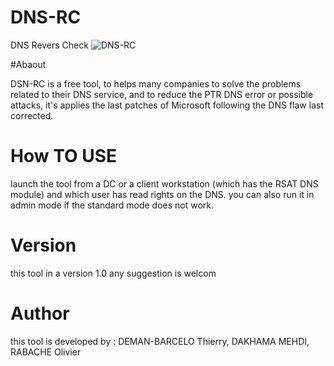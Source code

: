 # DNS-RC
DNS Revers Check
![DNS-RC](https://user-images.githubusercontent.com/49924401/90635887-12cab600-e22a-11ea-939b-8f6f9fa9f962.gif)



#Abaout 

DSN-RC is a free tool, to helps many companies to solve the problems related to their DNS service, and to reduce the PTR DNS error or  possible attacks, 
it's applies the last patches of Microsoft following the DNS flaw last corrected.


# How TO USE

launch the tool from a DC or a client workstation (which has the RSAT DNS module) and which user has read rights on the DNS.
you can also run it in admin mode if the standard mode does not work.


# Version 

this tool in a version 1.0 any suggestion is welcom

# Author 

this tool is developed by : DEMAN-BARCELO Thierry, DAKHAMA MEHDI, RABACHE Olivier
                                  
